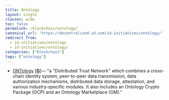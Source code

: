 ```yaml
---
title: Ontology
layout: single
classes: wide
toc: false
permalink: /blockchain/ontology/
canonical_url: 'https://decentralized-id.com/id-initiatives/ontology/'
redirect_from: 
  - id-initiatives/ontology
  - id-initiatives/ontology/
categories: ["blockchain"]
tags: ["ontology"]
---
```


* [ONTology](https://ont.io/) [[**G**](https://github.com/ontio/ontology-DID)]— "a "Distributed Trust Network" which combines a cross-chain identity system, peer-to-peer data transmission, data authorization mechanisms, distributed data storage, attestation, and various industry-specific modules. It also includes an Ontology Crypto Package (OCP) and an Ontology Marketplace (OM)."
